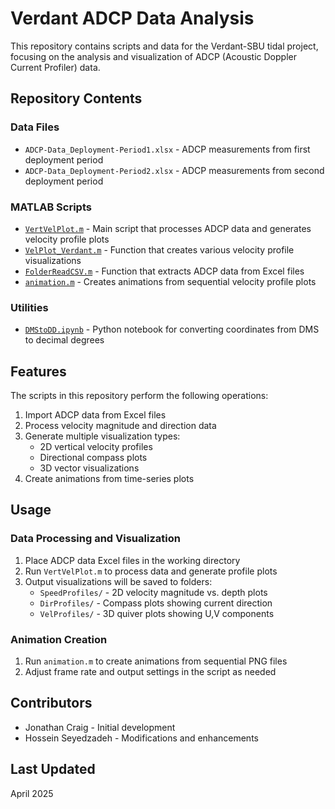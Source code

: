 # Verdant ADCP Data Analysis

This repository contains scripts and data for the Verdant-SBU tidal project, focusing on the analysis and visualization of ADCP (Acoustic Doppler Current Profiler) data.

## Repository Contents

### Data Files
- `ADCP-Data_Deployment-Period1.xlsx` - ADCP measurements from first deployment period
- `ADCP-Data_Deployment-Period2.xlsx` - ADCP measurements from second deployment period

### MATLAB Scripts
- [`VertVelPlot.m`](VertVelPlot.m) - Main script that processes ADCP data and generates velocity profile plots
- [`VelPlot_Verdant.m`](VelPlot_Verdant.m) - Function that creates various velocity profile visualizations
- [`FolderReadCSV.m`](FolderReadCSV.m) - Function that extracts ADCP data from Excel files
- [`animation.m`](animation.m) - Creates animations from sequential velocity profile plots

### Utilities
- [`DMStoDD.ipynb`](DMStoDD.ipynb) - Python notebook for converting coordinates from DMS to decimal degrees

## Features

The scripts in this repository perform the following operations:
1. Import ADCP data from Excel files
2. Process velocity magnitude and direction data
3. Generate multiple visualization types:
   - 2D vertical velocity profiles
   - Directional compass plots
   - 3D vector visualizations
4. Create animations from time-series plots

## Usage

### Data Processing and Visualization
1. Place ADCP data Excel files in the working directory
2. Run `VertVelPlot.m` to process data and generate profile plots
3. Output visualizations will be saved to folders:
   - `SpeedProfiles/` - 2D velocity magnitude vs. depth plots
   - `DirProfiles/` - Compass plots showing current direction
   - `VelProfiles/` - 3D quiver plots showing U,V components

### Animation Creation
1. Run `animation.m` to create animations from sequential PNG files
2. Adjust frame rate and output settings in the script as needed

## Contributors
- Jonathan Craig - Initial development
- Hossein Seyedzadeh - Modifications and enhancements

## Last Updated
April 2025
